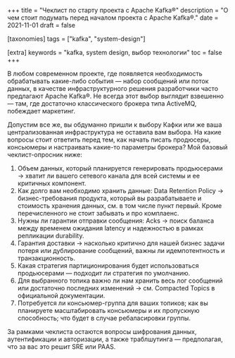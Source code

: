 +++
title = "Чеклист по старту проекта с Apache Kafka®"
description = "О чем стоит подумать перед началом проекта с Apache Kafka®."
date = 2021-11-01
draft = false

[taxonomies]
tags = ["kafka", "system-design"]

[extra]
keywords = "kafka, system design, выбор технологии"
toc = false
+++

В любом современном проекте, где появляется необходимость обрабатывать какие-либо события — набор
сообщений или поток данных, в качестве инфраструктурного решения разработчики часто предлагают Apache Kafka®.
Не всегда этот выбор выглядит взвешенно — там, где достаточно классического брокера типа ActiveMQ, побеждает маркетинг.

Допустим все же, вы обдуманно пришли к выбору Кафки или же ваша централизованная инфраструктура
не оставила вам выбора. На какие вопросы стоит ответить перед тем, как начать писать продюсеры,
консьюмеры и настраивать какие-то параметры брокера? Мой базовый чеклист-опросник ниже:

1. Объем данных, который планируется генерировать продьюсерами → хватит ли вашего сетевого канала
   для всей системы и ее критичных компонент.
2. Как долго вам необходимо хранить данные: Data Retention Policy → бизнес-требования продукта,
   который вы разрабатываете и стоимость хранения данных, см. в том числе пункт первый.
   Кроме перечисленного не стоит забывать и про комплаенс.
3. Нужны ли гарантии отправки сообщения: Acks → поиск баланса между временем ожидания latency и
   надежностью в рамках репликации durability.
4. Гарантия доставки → насколько критично для нашей бизнес задачи потеря или дублирование сообщений,
   важны ли идемпотентность и транзакционность.
5. Какая стратегия партиционирования будет использоваться продьюсерами — подходит ли стратегия по умолчанию.
6. Для выбранного топика важно ли нам хранить весь лог сообщений или достаточно последних изменений
   → см. Compacted Topics в официальной документации.
7. Потребуется ли консьюмер-группа для ваших топиков; как вы планируете масштабировать консьюмеры
   и их пропускную способность; что будет в случае ребаласировки группы.

За рамками чеклиста остаются вопросы шифрования данных, аутентификации и авторизации,
а также траблшутинга — предполагая, что за вас это решит SRE или PAAS.
